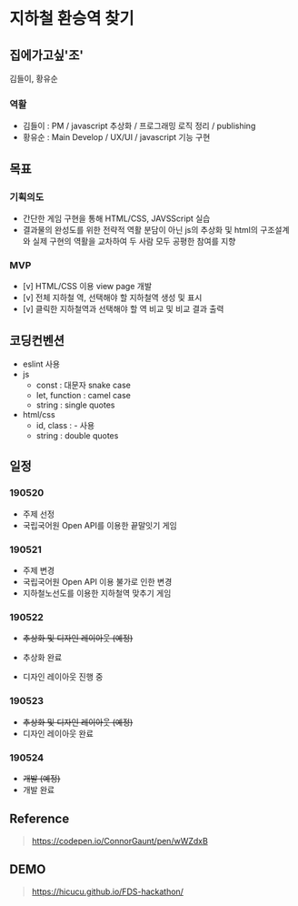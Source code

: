 # 지하철 환승역 찾기

## 집에가고싶'조'

김들이, 황유순

### 역활

- 김들이 : PM / javascript 추상화 / 프로그래밍 로직 정리 / publishing
- 황유순 : Main Develop / UX/UI / javascript 기능 구현

## 목표

### 기획의도

- 간단한 게임 구현을 통해 HTML/CSS, JAVSScript 실습
- 결과물의 완성도를 위한 전략적 역활 분담이 아닌 js의 추상화 및 html의 구조설계와 실제 구현의 역활을 교차하여 두 사람 모두 공평한 참여를 지향

### MVP

- [v] HTML/CSS 이용 view page 개발
- [v] 전체 지하철 역, 선택해야 할 지하철역 생성 및 표시
- [v] 클릭한 지하철역과 선택해야 할 역 비교 및 비교 결과 출력

## 코딩컨벤션

- eslint 사용
- js
  - const : 대문자 snake case
  - let, function : camel case
  - string : single quotes
- html/css
  - id, class : - 사용
  - string : double quotes

## 일정

### 190520

- 주제 선정
- 국립국어원 Open API를 이용한 끝말잇기 게임

### 190521

- 주제 변경
- 국립국어원 Open API 이용 불가로 인한 변경
- 지하철노선도를 이용한 지하철역 맞추기 게임

### 190522

- ~~추상화 및 디자인 레이아웃 (예정)~~<br>

- 추상화 완료
- 디자인 레이아웃 진행 중

### 190523

- ~~추상화 및 디자인 레이아웃 (예정)~~<br>
- 디자인 레이아웃 완료

### 190524

- ~~개발 (예정)~~<br>
- 개발 완료

## Reference

> https://codepen.io/ConnorGaunt/pen/wWZdxB

## DEMO

> https://hicucu.github.io/FDS-hackathon/
